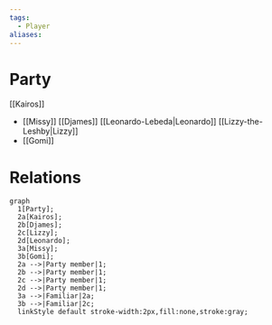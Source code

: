 ```yaml
---
tags:
  - Player
aliases:
---
```

# Party
[[Kairos]]
- [[Missy]]
[[Djames]]
[[Leonardo-Lebeda|Leonardo]]
[[Lizzy-the-Leshby|Lizzy]]
- [[Gomi]]


# Relations

```mermaid
graph
  1[Party];
  2a[Kairos];
  2b[Djames];
  2c[Lizzy];
  2d[Leonardo];
  3a[Missy];
  3b[Gomi];
  2a -->|Party member|1;
  2b -->|Party member|1;
  2c -->|Party member|1;
  2d -->|Party member|1;
  3a -->|Familiar|2a;
  3b -->|Familiar|2c;
  linkStyle default stroke-width:2px,fill:none,stroke:gray;
```
